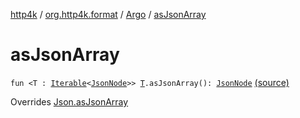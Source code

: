 [http4k](../../index.md) / [org.http4k.format](../index.md) / [Argo](index.md) / [asJsonArray](./as-json-array.md)

# asJsonArray

`fun <T : `[`Iterable`](https://kotlinlang.org/api/latest/jvm/stdlib/kotlin.collections/-iterable/index.html)`<`[`JsonNode`](http://argo.sourceforge.net/javadoc/argo/jdom/JsonNode.html)`>> `[`T`](as-json-array.md#T)`.asJsonArray(): `[`JsonNode`](http://argo.sourceforge.net/javadoc/argo/jdom/JsonNode.html) [(source)](https://github.com/http4k/http4k/blob/master/http4k-format-argo/src/main/kotlin/org/http4k/format/Argo.kt#L53)

Overrides [Json.asJsonArray](../-json/as-json-array.md)

